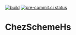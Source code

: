 [![build](https://github.com/wenkokke/chez-scheme-hs/actions/workflows/build.yml/badge.svg)](https://github.com/wenkokke/chez-scheme-hs/actions/workflows/build.yml)
[![pre-commit.ci status](https://results.pre-commit.ci/badge/github/wenkokke/chez-scheme-hs/main.svg)](https://results.pre-commit.ci/latest/github/wenkokke/chez-scheme-hs/main)

# ChezSchemeHs

